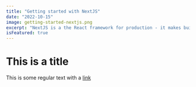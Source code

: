 ```yaml
---
title: "Getting started with NextJS"
date: "2022-10-15"
image: getting-started-nextjs.png
excerpt: "NextJS is a the React framework for production - it makes building full-stack React apps and sites a breeze and ships with built-in SSR"
isFeatured: true
---
```


# This is a title

This is some regular text with a [link](https://google.com)
